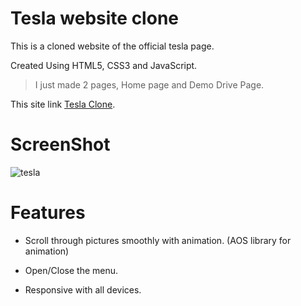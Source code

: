 # Tesla website clone

This is a cloned website of the official tesla page.

Created Using HTML5, CSS3 and JavaScript.

> I just made 2 pages, Home page and Demo Drive Page.

This site link [Tesla Clone](https://tesla-clone-site23.netlify.app/).

# ScreenShot
![tesla](https://github.com/deepakpcode/tesla_clone/assets/133647187/adf24863-a27f-46cc-9015-08bc3ffe6415)

# Features
+ Scroll through pictures smoothly with animation. (AOS library for animation)

+ Open/Close the menu.

+ Responsive with all devices.
